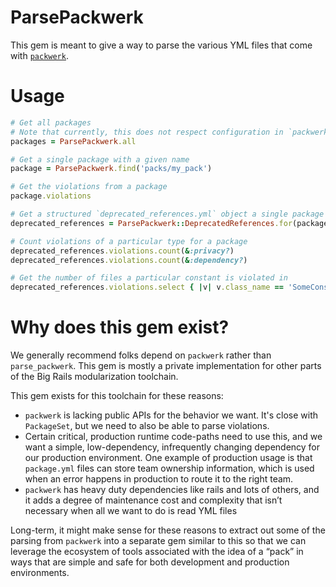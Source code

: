 # ParsePackwerk
This gem is meant to give a way to parse the various YML files that come with [`packwerk`](https://github.com/Shopify/packwerk).

# Usage

```ruby
# Get all packages
# Note that currently, this does not respect configuration in `packwerk.yml`
packages = ParsePackwerk.all

# Get a single package with a given name
package = ParsePackwerk.find('packs/my_pack')

# Get the violations from a package
package.violations

# Get a structured `deprecated_references.yml` object a single package
deprecated_references = ParsePackwerk::DeprecatedReferences.for(package)

# Count violations of a particular type for a package
deprecated_references.violations.count(&:privacy?)
deprecated_references.violations.count(&:dependency?)

# Get the number of files a particular constant is violated in
deprecated_references.violations.select { |v| v.class_name == 'SomeConstant' }.sum { |v| v.files.count }
```

# Why does this gem exist?
We generally recommend folks depend on `packwerk` rather than `parse_packwerk`. This gem is mostly a private implementation for other parts of the Big Rails modularization toolchain.

This gem exists for this toolchain for these reasons:

- `packwerk` is lacking public APIs for the behavior we want. It's close with `PackageSet`, but we need to also be able to parse violations.
- Certain critical, production runtime code-paths need to use this, and we want a simple, low-dependency, infrequently changing dependency for our production environment. One example of production usage is that `package.yml` files can store team ownership information, which is used when an error happens in production to route it to the right team.
- `packwerk` has heavy duty dependencies like rails and lots of others, and it adds a degree of maintenance cost and complexity that isn’t necessary when all we want to do is read YML files

Long-term, it might make sense for these reasons to extract out some of the parsing from `packwerk` into a separate gem similar to this so that we can leverage the ecosystem of tools associated with the idea of a “pack” in ways that are simple and safe for both development and production environments.
